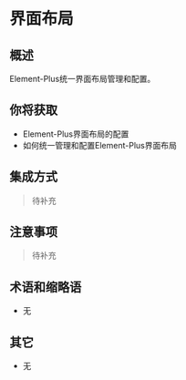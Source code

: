 # 界面布局

## 概述

Element-Plus统一界面布局管理和配置。

## 你将获取

- Element-Plus界面布局的配置
- 如何统一管理和配置Element-Plus界面布局


## 集成方式

> 待补充

## 注意事项

> 待补充

## 术语和缩略语

- 无

## 其它

- 无
